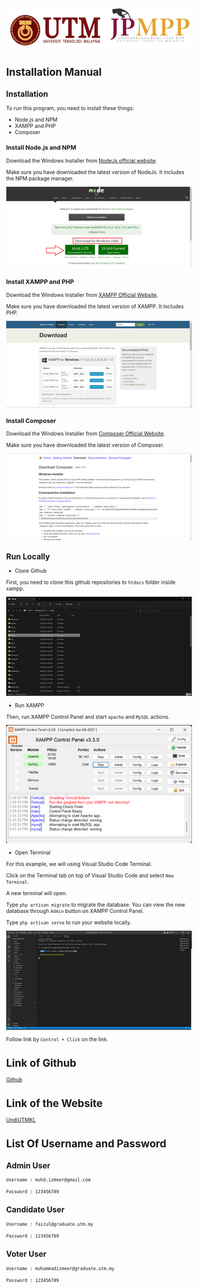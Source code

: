 <p align="center" width="100%">
<img src="https://github.com/syiraazhari/SD_SEC01_G04_01/blob/main/public/assets/img/logo-utmxjpmpp.png?raw=true" alt="utmxjpmpp">
</p>

# Installation Manual

## Installation

To run this program, you need to install these things:
   
- Node.js and NPM
- XAMPP and PHP
- Composer

### Install Node.js and NPM

Download the Windows Installer from [NodeJs official website](https://nodejs.org/en/download/).

Make sure you have downloaded the latest version of NodeJs. It includes the NPM package manager.

![install-nodejs](https://github.com/syiraazhari/SD_SEC01_G04_01/blob/main/installer/img/install-nodejs.png?raw=true)

### Install XAMPP and PHP

Download the Windows Installer from [XAMPP Official Website](https://www.apachefriends.org/download.html).

Make sure you have downloaded the latest version of XAMPP. It includes PHP.

![install-xampp](https://github.com/syiraazhari/SD_SEC01_G04_01/blob/main/installer/img/install-xampp.png?raw=true)

### Install Composer

Download the Windows Installer from [Composer Official Website](https://getcomposer.org/download/).

Make sure you have downloaded the latest version of Composer.

![install-composer](https://github.com/syiraazhari/SD_SEC01_G04_01/blob/main/installer/img/install-composer.png?raw=true)

## Run Locally

- Clone Github

First, you need to clone this github repositories to `htdocs` folder inside xampp.

![htdocs](https://github.com/syiraazhari/SD_SEC01_G04_01/blob/main/installer/img/htdocs.png?raw=true)

- Run XAMPP

Then, run XAMPP Control Panel and start `apache` and `MySQL` actions.

![run-xampp](https://github.com/syiraazhari/SD_SEC01_G04_01/blob/main/installer/img/run-xampp.png?raw=true)

- Open Terminal

For this example, we will using Visual Studio Code Terminal.

Click on the Terminal tab on top of Visual Studio Code and select `New Terminal`.

A new terminal will open.

Type `php artisan migrate` to migrate the database. You can view the new database through `Admin` button on XAMPP Control Panel.

Type `php artisan serve` to run your website locally.

![visual-studio-code](https://github.com/syiraazhari/SD_SEC01_G04_01/blob/main/installer/img/visual-studio-code.png?raw=true)

Follow link by `Control + Click` on the link.

# Link of Github
[Github](https://github.com/syiraazhari/SD_SEC01_G04_01)

# Link of the Website
[UndiUTMKL](https://undimpputmkl.tech)

# List Of Username and Password

## Admin User

    Username : muhd.izmeer@gmail.com

    Password : 123456789

## Candidate User

    Username : faizul@graduate.utm.my

    Password : 123456789

## Voter User

    Username : muhammadizmeer@graduate.utm.my

    Password : 123456789
	